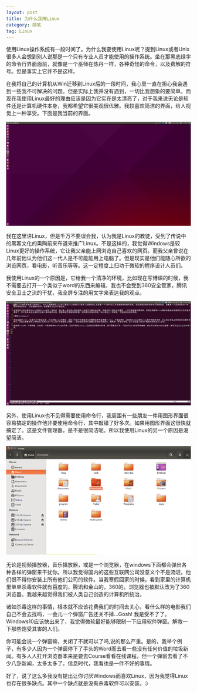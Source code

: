 ```yaml
---
layout: post
title: 为什么我用Linux 
category: 随笔
tag: Linux
---
```


使用Linux操作系统有一段时间了。为什么我要使用Linux呢？提到Linux或者Unix很多人会想到别人说那是一个只有专业人员才能使用的操作系统。坐在那黑底绿字的命令行界面面前，就像是一个巫师在炼丹一样，各种奇怪的命令，以及费解的符号。但是事实上它并不是这样。

在我将自己的计算机从Win迁移到Linux后的一段时间，我心里一直在担心我会遇到一些我不可解决的问题。但是实际上我并没有遇到，一切比我想象的要简单。而现在我使用Linux最好的理由应该是因为它实在是太漂亮了，对于我来说无论是软件还是计算机硬件本身，我都希望它很美观很优雅。我较喜欢简洁的界面，给人视觉上一种享受。下面是我当前的界面。

![桌面](/images/blog/2015/desktop.png)

我在这里讲Linux，但是千万不要误会我，认为我是Linux的教徒，受到了传说中的黑客文化的熏陶前来布道来推广Linux。不是这样的，我觉得Windows是较Linux更好的操作系统，它让我父亲能上网浏览自己喜欢的网页。而我父亲曾说在几年前他认为他们这一代人是不可能能用上电脑了。但是现实是他们能随心所欲的浏览网页，看电影，听音乐等等。这一定程度上归功于微软的程序设计人员们。

我使用Linux的一个原因是，它给我一个清净的环境，比如现在写博课的时候，我不需要去打开一个类似于word的东西来编辑，我也不会受到360安全管家，腾讯安全卫士之流的干扰，我全屏专注的用文字来表达我的观点。


![writing](/images/blog/2015/writing.png)

另外，使用Linux也不见得需要使用命令行，我周围有一些朋友一件用图形界面很容易搞定的操作他非要使用命令行，其中敲错了好多次。如果用图形界面这很快就搞定了。这是文件管理器，是不是很简洁呢。所以我使用Linux的另一个原因是渴望简洁。


![file](/images/blog/2015/filefold.png)

无论是视频播放器，音乐播放器，或是一个浏览器，在windows下面都会弹出各种各样的弹窗来干扰你。所以我觉得国内的这些互联网公司没意义个不是流氓，他们恨不得你安装上所有他们公司的软件。当我寒假回家的时候，看到家里的计算机里单单杀毒软件就有百度的，腾讯和金山的，360的。浏览器也被默认改为了360浏览器。我越来越觉得我们被人类自己创造的计算机所统治。

诸如杀毒这样的事情，根本就不应该花费我们的时间去关心，看什么样的电影我们自己不会去找吗，一会儿一个弹窗广告还关不掉...Gosh! 我是受不了了。Windows10应该快出来了，我觉得微软最好能够限制一下应用软件弹窗。解救一下那些饱受其害的人们。

你可能会说一个弹窗嘛，关闭了不就可以了吗,说的那么严重。是的，我举个例子，有多少人因为一个弹窗停下了手头的Word而去看一些没有任何价值的垃圾新闻。有多人人打开浏览器本来是要去Course看看在线课程，但一个弹窗去看了不少八卦新闻，太多太多了。信息时代，我看也是一件不好的事情。



好了，说了这么多我没有提出让你讨厌Windows而喜欢Linux，因为我觉得Linux也存在很多缺点。其中一个缺点就是没有杀毒软件可以安装。:)
